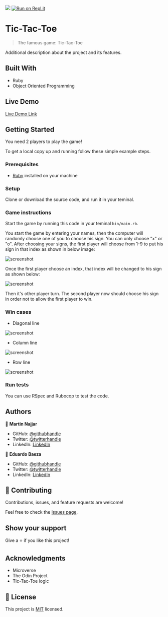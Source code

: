 ![](https://img.shields.io/badge/Microverse-blueviolet)
[![Run on Repl.it](https://repl.it/badge/github/edxco/tic-tac-toe)](https://repl.it/github/edxco/tic-tac-toe)
# Tic-Tac-Toe

> The famous game: Tic-Tac-Toe

Additional description about the project and its features.

## Built With

- Ruby
- Object Oriented Programming

## Live Demo

[Live Demo Link](https://repl.it/github/edxco/tic-tac-toe)


## Getting Started
 You need 2 players to play the game!


To get a local copy up and running follow these simple example steps.

### Prerequisites
- [Ruby](https://www.ruby-lang.org/en/downloads/) installed on your machine

### Setup
Clone or download the source code, and run it in your teminal.

### Game instructions
Start the game by running this code in your teminal `bin/main.rb`.


You start the game by entering your names, then the computer will randomly choose one of you to choose his sign. You can only choose "x" or "o".
After choosing your signs, the first player will choose from 1-9 to put his sign in that index as shown in below image:

![screenshot](https://github.com/edxco/tic-tac-toe/blob/readme_game_instructions/images/modi5.jpg)

Once the first player choose an index, that index will be changed to his sign as shown below:

![screenshot](https://github.com/edxco/tic-tac-toe/blob/readme_game_instructions/images/modi4.jpg)

Then it's other player turn. The second player now should choose his sign in order not to allow the first player to win.

### Win cases
- Diagonal line

![screenshot](https://github.com/edxco/tic-tac-toe/blob/readme_game_instructions/images/modi3.jpg)
- Column line

![screenshot](https://github.com/edxco/tic-tac-toe/blob/readme_game_instructions/images/modi2.jpg)
- Row line

![screenshot](https://github.com/edxco/tic-tac-toe/blob/readme_game_instructions/images/modi1.jpg)

### Run tests
You can use RSpec and Rubocop to test the code.


## Authors

👤 **Martin Najjar**

- GitHub: [@githubhandle](https://github.com/martinnajjar12/)
- Twitter: [@twitterhandle](https://twitter.com/martin_najjar/)
- LinkedIn: [LinkedIn](https://linkedin.com/in/martinnajjar12/)

👤 **Eduardo Baeza**

- GitHub: [@githubhandle](https://github.com/edxco/)
- Twitter: [@twitterhandle](https://twitter.com/lalo_nbc/)
- LinkedIn: [LinkedIn](https://www.linkedin.com/in/eduardo-n-baeza/)

## 🤝 Contributing

Contributions, issues, and feature requests are welcome!

Feel free to check the [issues page](https://github.com/edxco/tic-tac-toe/issues).

## Show your support

Give a ⭐️ if you like this project!

## Acknowledgments

- Microverse
- The Odin Project
- Tic-Tac-Toe logic

## 📝 License

This project is [MIT](https://github.com/edxco/tic-tac-toe/blob/master/LICENSE) licensed.
